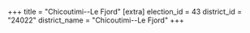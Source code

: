 +++
title = "Chicoutimi--Le Fjord"
[extra]
election_id = 43
district_id = "24022"
district_name = "Chicoutimi--Le Fjord"
+++
